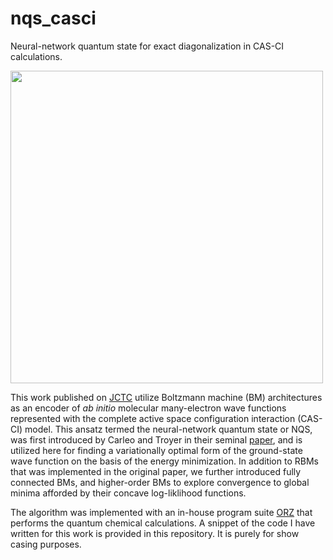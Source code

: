 # nqs_casci
Neural-network quantum state for exact diagonalization in CAS-CI calculations.

<img src="https://github.com/lesterpjy/nqs_casci/blob/master/img/nqs_.png" width="500">

This work published on [JCTC](https://pubs.acs.org/doi/10.1021/acs.jctc.9b01132) utilize Boltzmann machine (BM) architectures as an encoder of *ab initio* molecular many-electron wave functions represented with the complete active space configuration interaction (CAS-CI) model. This ansatz termed the neural-network quantum state or NQS, was first introduced by Carleo and Troyer in their seminal [paper](https://arxiv.org/abs/1606.02318), and is utilized here for finding a variationally optimal form of the ground-state wave function on the basis of the energy minimization. In addition to RBMs that was implemented in the original paper, we further introduced fully connected BMs, and higher-order BMs to explore convergence to global minima afforded by their concave log-liklihood functions.

The algorithm was implemented with an in-house program suite [ORZ](https://doi.org/10.1002/qua.24808) that performs the quantum chemical calculations. 
A snippet of the code I have written for this work is provided in this repository. It is purely for show casing purposes.
